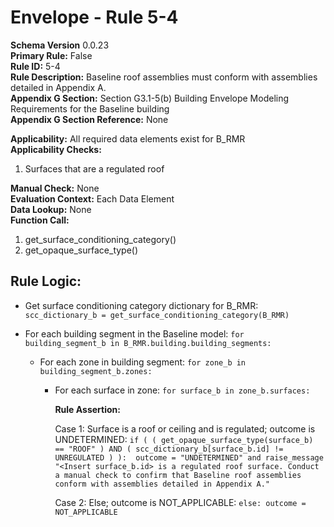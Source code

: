 # Envelope - Rule 5-4
**Schema Version** 0.0.23  
**Primary Rule:** False  
**Rule ID:** 5-4  
**Rule Description:** Baseline roof assemblies must conform with assemblies detailed in Appendix A.  
**Appendix G Section:** Section G3.1-5(b) Building Envelope Modeling Requirements for the Baseline building  
**Appendix G Section Reference:** None  

**Applicability:** All required data elements exist for B_RMR  
**Applicability Checks:**
1. Surfaces that are a regulated roof

**Manual Check:** None  
**Evaluation Context:** Each Data Element  
**Data Lookup:** None  
**Function Call:**
  1. get_surface_conditioning_category()  
  2. get_opaque_surface_type()  

## Rule Logic:  

- Get surface conditioning category dictionary for B_RMR: ```scc_dictionary_b = get_surface_conditioning_category(B_RMR)```  

- For each building segment in the Baseline model: ```for building_segment_b in B_RMR.building.building_segments:```  

  - For each zone in building segment: ```for zone_b in building_segment_b.zones:```  

    - For each surface in zone: ```for surface_b in zone_b.surfaces:```  

        **Rule Assertion:**  

        Case 1: Surface is a roof or ceiling and is regulated; outcome is UNDETERMINED: ```if ( ( get_opaque_surface_type(surface_b) == "ROOF" ) AND ( scc_dictionary_b[surface_b.id] != UNREGULATED ) ): 
        outcome = "UNDETERMINED" and raise_message "<Insert surface_b.id> is a regulated roof surface. Conduct a manual check to confirm that Baseline roof assemblies conform with assemblies detailed in Appendix A."```  

        Case 2: Else; outcome is NOT_APPLICABLE: ```else: outcome = NOT_APPLICABLE```  